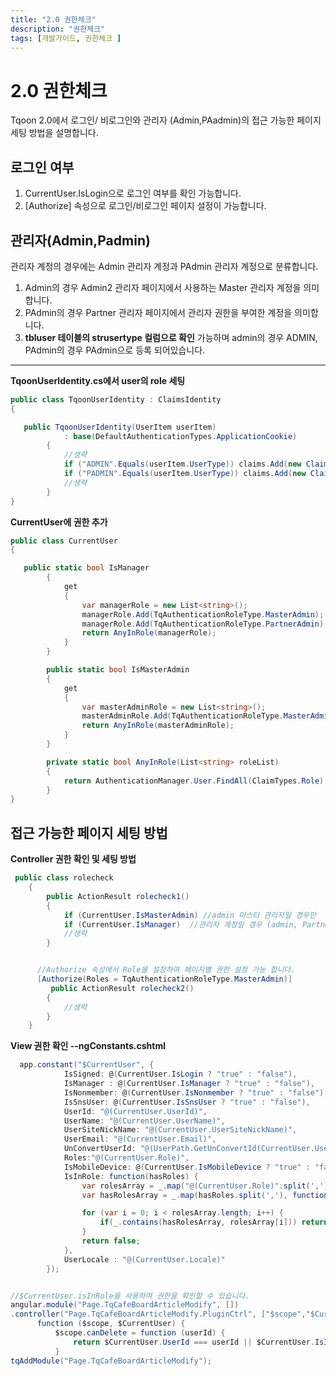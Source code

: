 ```yaml
---
title: "2.0 권한체크"
description: "권한체크"
tags: [개발가이드, 권한체크 ]
---
```


# 2.0 권한체크
 Tqoon 2.0에서 로그인/ 비로그인와 관리자 (Admin,PAadmin)의 접근 가능한 페이지 세팅 방법을 설명합니다.




## 로그인 여부
 1. CurrentUser.IsLogin으로 로그인 여부를 확인 가능합니다.
 2. [Authorize] 속성으로 로그인/비로그인 페이지 설정이 가능합니다.


 

## 관리자(Admin,Padmin)
관리자 계정의 경우에는 Admin 관리자 계정과 PAdmin 관리자 계정으로 분류합니다. 
  1. Admin의 경우 Admin2 관리자 페이지에서 사용하는 Master 관리자 계정을 의미합니다.
  2. PAdmin의 경우 Partner 관리자 페이지에서 관리자 권한을 부여한 계정을 의미합니다.
  3. **tbluser 테이블의 strusertype 컬럼으로 확인** 가능하며 admin의 경우 ADMIN, PAdmin의 경우 PAdmin으로 등록 되어있습니다.


---
**TqoonUserIdentity.cs에서 user의 role 세팅**

```csharp
public class TqoonUserIdentity : ClaimsIdentity 
{

   public TqoonUserIdentity(UserItem userItem)
            : base(DefaultAuthenticationTypes.ApplicationCookie)
        {
            //생략
            if ("ADMIN".Equals(userItem.UserType)) claims.Add(new Claim(ClaimTypes.Role, TqAuthenticationRoleType.MasterAdmin));
            if ("PADMIN".Equals(userItem.UserType)) claims.Add(new Claim(ClaimTypes.Role, TqAuthenticationRoleType.PartnerAdmin));
            //생략
        }
}
```

**CurrentUser에 권한 추가**

```csharp
public class CurrentUser
{

   public static bool IsManager 
        {
            get
            {
                var managerRole = new List<string>();
                managerRole.Add(TqAuthenticationRoleType.MasterAdmin); //admin 관리자 계정
                managerRole.Add(TqAuthenticationRoleType.PartnerAdmin); //partner 관리자 계정
                return AnyInRole(managerRole);
            }
        }

        public static bool IsMasterAdmin
        {
            get
            {
                var masterAdminRole = new List<string>();
                masterAdminRole.Add(TqAuthenticationRoleType.MasterAdmin);
                return AnyInRole(masterAdminRole);
            }
        }

        private static bool AnyInRole(List<string> roleList)
        {
            return AuthenticationManager.User.FindAll(ClaimTypes.Role).Any(w => roleList.Contains(w.Value));
        }
}
```


##  접근 가능한 페이지 세팅 방법

**Controller 권한 확인 및 세팅 방법**

```csharp
 public class rolecheck 
    {
        public ActionResult rolecheck1()
        {
            if (CurrentUser.IsMasterAdmin) //admin 마스터 관리자일 경우만
            if (CurrentUser.IsManager)  //관리자 계정일 경우 (admin, Partner 관리자)
            //생략
        }


      //Authorize 속성에서 Role을 설정하여 페이지별 권한 설정 가능 합니다.
      [Authorize(Roles = TqAuthenticationRoleType.MasterAdmin)] 
         public ActionResult rolecheck2()
        {
            //생략
        }
    }
```


**View 권한 확인 --ngConstants.cshtml**


```csharp
  app.constant("$CurrentUser", {
            IsSigned: @(CurrentUser.IsLogin ? "true" : "false"),
            IsManager : @(CurrentUser.IsManager ? "true" : "false"),
            IsNonmember: @(CurrentUser.IsNonmember ? "true" : "false"),
            IsSnsUser: @(CurrentUser.IsSnsUser ? "true" : "false"),
            UserId: "@(CurrentUser.UserId)",
            UserName: "@(CurrentUser.UserName)",
            UserSiteNickName: "@(CurrentUser.UserSiteNickName)",
            UserEmail: "@(CurrentUser.Email)",
            UnConvertUserId: "@(UserPath.GetUnConvertId(CurrentUser.UserId))",
            Roles:"@(CurrentUser.Role)",
            IsMobileDevice: @(CurrentUser.IsMobileDevice ? "true" : "false"),
            IsInRole: function(hasRoles) {
                var rolesArray = _.map("@(CurrentUser.Role)".split(','), function(d){return d.trim();});
                var hasRolesArray = _.map(hasRoles.split(','), function(d){return d.trim();});

                for (var i = 0; i < rolesArray.length; i++) {
                    if(_.contains(hasRolesArray, rolesArray[i])) return true;
                }
                return false;
            },
            UserLocale : "@(CurrentUser.Locale)"
        });
```
```csharp

//$CurrentUser.isInRole을 사용하여 권한을 확인할 수 있습니다.
angular.module("Page.TqCafeBoardArticleModify", [])
.controller("Page.TqCafeBoardArticleModify.PluginCtrl", ["$scope","$CurrentUser",
      function ($scope, $CurrentUser) {
          $scope.canDelete = function (userId) {
              return $CurrentUser.UserId === userId || $CurrentUser.IsInRole("MasterAdmin, PartnerAdmin"); 
          }
tqAddModule("Page.TqCafeBoardArticleModify");

```





